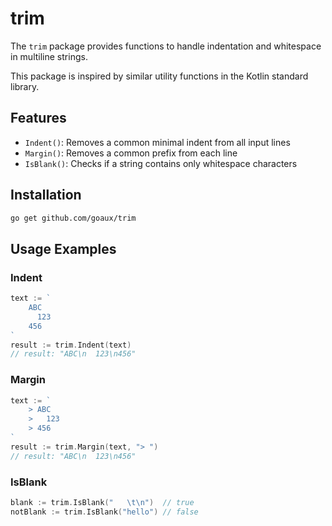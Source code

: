 # trim
The `trim` package provides functions to handle indentation and whitespace in multiline strings.

This package is inspired by similar utility functions in the Kotlin standard library.

## Features

- `Indent()`: Removes a common minimal indent from all input lines
- `Margin()`: Removes a common prefix from each line
- `IsBlank()`: Checks if a string contains only whitespace characters

## Installation

```bash
go get github.com/goaux/trim
```

## Usage Examples

### Indent

```go
text := `
    ABC
      123
    456
`
result := trim.Indent(text)
// result: "ABC\n  123\n456"
```

### Margin

```go
text := `
    > ABC
    >   123
    > 456
`
result := trim.Margin(text, "> ")
// result: "ABC\n  123\n456"
```

### IsBlank

```go
blank := trim.IsBlank("   \t\n")  // true
notBlank := trim.IsBlank("hello") // false
```
